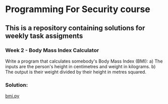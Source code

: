 # Programming For Security course
## This is a repository containing solutions for weekly task assigments


###  Week 2 - Body Mass Index Calculator

Write a program that calculates somebody's Body Mass Index (BMI):
a) The inputs are the person's height in centimetres and weight in kilograms.
b) The output  is their weight divided by their height in metres squared.

### Solution: 
[bmi.py](https://github.com/kodkoder/pforcs-problem-sheet/blob/main/bmi.py)
